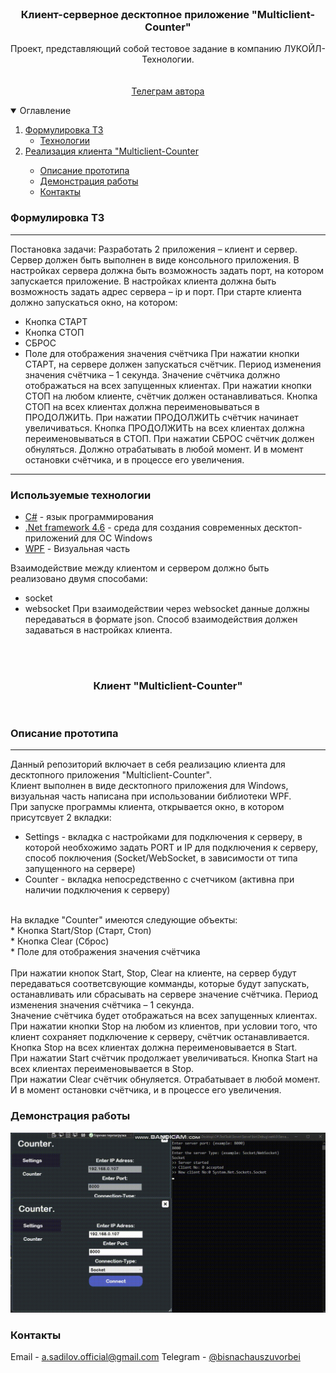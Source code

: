 <br />
<p align="center">
  <h3 align="center">Клиент-серверное десктопное приложение "Multiclient-Counter"</h3>
  <p align="center">
    Проект, представляющий собой тестовое задание в компанию ЛУКОЙЛ-Технологии.
    <br />
    <br />
    <br />
    <a href="https://t.me/bisnachauszuvorbei">Телеграм автора</a>
  </p>
</p>

<details open="open">
  <summary>Оглавление</summary>
  <ol>
    <li><a href="#Формулировка ТЗ">Формулировка ТЗ</a>
      <ul>
        <li><a href="#Технологии">Технологии</a></li>
      </ul>
    </li>
    <li><a href="#Сервер "Multiclient-Counter">Реализация клиента "Multiclient-Counter</a></li>
    <ul>
      <li><a href="#Описание прототипа">Описание прототипа</a></li>
      <li><a href="#Демонстрация работы">Демонстрация работы</a></li>
      <li><a href="#Контакты">Контакты</a></li>
    </ul>
  </ol>
</details>

### Формулировка ТЗ

___
Постановка задачи:
Разработать 2 приложения – клиент и сервер.
Сервер должен быть выполнен в виде консольного приложения.
В настройках сервера должна быть возможность задать порт, на котором запускается приложение.
В настройках клиента должна быть возможность задать адрес сервера – ip и порт.
При старте клиента должно запускаться окно, на котором:
* Кнопка СТАРТ
* Кнопка СТОП
* СБРОС
* Поле для отображения значения счётчика
При нажатии кнопки СТАРТ, на сервере должен запускаться счётчик. Период изменения значения счётчика – 1 секунда.
Значение счётчика должно отображаться на всех запущенных клиентах.
При нажатии кнопки СТОП на любом клиенте, счётчик должен останавливаться. Кнопка СТОП на всех клиентах должна переименовываться в ПРОДОЛЖИТЬ.
При нажатии ПРОДОЛЖИТЬ счётчик начинает увеличиваться. Кнопка ПРОДОЛЖИТЬ на всех клиентах должна переименовываться в СТОП.
При нажатии СБРОС счётчик должен обнуляться. Должно отрабатывать в любой момент. И в момент остановки счётчика, и в процессе его увеличения.
___

### Используемые технологии

* [C#]() - язык программирования 
* [.Net framework 4.6]() - среда для создания современных десктоп-приложений для ОС Windows
* [WPF]() - Визуальная часть

Взаимодействие между клиентом и сервером должно быть реализовано двумя способами:
* socket
* websocket
При взаимодействии через websocket данные должны передаваться в формате json.
Способ взаимодействия должен задаваться в настройках клиента.

<br />
<br />
<h3 align="center">Клиент "Multiclient-Counter"</h3>
<br />


### Описание прототипа

___
Данный репозиторий включает в себя реализацию клиента для десктопного приложения "Multiclient-Counter".<br />
Клиент выполнен в виде десктопного приложения для Windows, визуальная часть написана при использовании библиотеки WPF.<br />
При запуске программы клиента, открывается окно, в котором присутсвует 2 вкладки:<br />
* Settings - вкладка с настройками для подключения к серверу, в которой необхожимо задать PORT и IP для подключения к серверу, способ поключения (Socket/WebSocket, в зависимости от типа запущенного на сервере)<br />
* Counter - вкладка непосредственно с счетчиком (активна при наличии подключения к серверу)<br />
<br />
На вкладке "Counter" имеются следующие объекты:
<br />
* Кнопка Start/Stop (Старт, Стоп)<br />
* Кнопка Clear (Сброс)<br />
* Поле для отображения значения счётчика<br />
<br />
При нажатии кнопок Start, Stop, Clear на клиенте, на сервер будут передаваться соответсвующие комманды, которые будут запускать, останавливать или сбрасывать на сервере значение счётчика. Период изменения значения счётчика – 1 секунда.<br />
Значение счётчика будет отображаться на всех запущенных клиентах.<br />
При нажатии кнопки Stop на любом из клиентов, при условии того, что клиент сохраняет подключение к серверу, счётчик останавливается.<br />
Кнопка Stop на всех клиентах должна переименовывается в Start.<br />
При нажатии Start счётчик продолжает увеличиваться. Кнопка Start на всех клиентах переименовывается в Stop.<br />
При нажатии Clear счётчик обнуляется. Отрабатывает в любой момент. И в момент остановки счётчика, и в процессе его увеличения.<br />


### Демонстрация работы


![screen-gif](./demos/LukoilSocketDemo.gif)


### Контакты

Email - [a.sadilov.official@gmail.com](mailto:a.sadilov.official@gmail.com)
Telegram - [@bisnachauszuvorbei](https://t.me/bisnachauszuvorbei)
